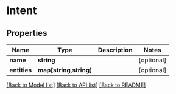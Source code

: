 # Intent

## Properties
Name | Type | Description | Notes
------------ | ------------- | ------------- | -------------
**name** | **string** |  | [optional] 
**entities** | **map[string,string]** |  | [optional] 

[[Back to Model list]](../../README.md#documentation-for-models) [[Back to API list]](../../README.md#documentation-for-api-endpoints) [[Back to README]](../../README.md)

